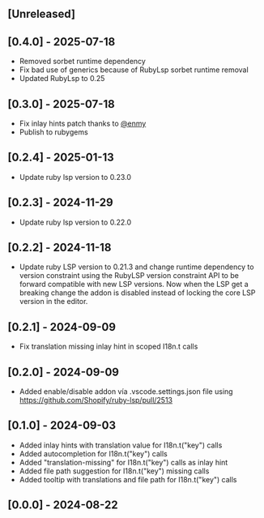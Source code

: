 ## [Unreleased]

## [0.4.0] - 2025-07-18

- Removed sorbet runtime dependency
- Fix bad use of generics because of RubyLsp sorbet runtime removal
- Updated RubyLsp to 0.25

## [0.3.0] - 2025-07-18

- Fix inlay hints patch thanks to [@enmy](https://github.com/enmy)
- Publish to rubygems

## [0.2.4] - 2025-01-13

- Update ruby lsp version to 0.23.0

## [0.2.3] - 2024-11-29

- Update ruby lsp version to 0.22.0

## [0.2.2] - 2024-11-18

- Update ruby LSP version to 0.21.3 and change runtime dependency to version constraint using the RubyLSP version constraint API to be forward compatible with new LSP versions. Now when the LSP get a breaking change the addon is disabled instead of locking the core LSP version in the editor.

## [0.2.1] - 2024-09-09

- Fix translation missing inlay hint in scoped I18n.t calls

## [0.2.0] - 2024-09-09

- Added enable/disable addon vía .vscode.settings.json file using <https://github.com/Shopify/ruby-lsp/pull/2513>

## [0.1.0] - 2024-09-03

- Added inlay hints with translation value for I18n.t("key") calls
- Added autocompletion for I18n.t("key") calls
- Added "translation-missing" for I18n.t("key") calls as inlay hint
- Added file path suggestion for I18n.t("key") missing calls
- Added tooltip with translations and file path for I18n.t("key") calls

## [0.0.0] - 2024-08-22
